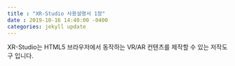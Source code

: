 ```yaml
---
title : "XR-Studio 사용설명서 1장"
date : 2019-10-16 14:40:00 -0400
categories: jekyll update
---
```


XR-Studio는 HTML5 브라우저에서 동작하는 VR/AR 컨텐츠를 제작할 수 있는 저작도구 입니다.
